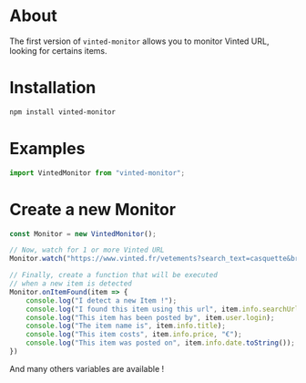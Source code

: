 # About
The first version of `vinted-monitor` allows you to monitor Vinted URL, looking for certains items.

# Installation

```bash
npm install vinted-monitor
```
# Examples

```ts
import VintedMonitor from "vinted-monitor";
```

# Create a new Monitor

```ts
const Monitor = new VintedMonitor();

// Now, watch for 1 or more Vinted URL
Monitor.watch("https://www.vinted.fr/vetements?search_text=casquette&brand_id[]=362&order=newest_first&color_id[]=12")

// Finally, create a function that will be executed
// when a new item is detected
Monitor.onItemFound(item => {
    console.log("I detect a new Item !");
    console.log("I found this item using this url", item.info.searchUrl);
    console.log("This item has been posted by", item.user.login);
    console.log("The item name is", item.info.title);
    console.log("This item costs", item.info.price, "€");
    console.log("This item was posted on", item.info.date.toString());
})
```

And many others variables are available !

